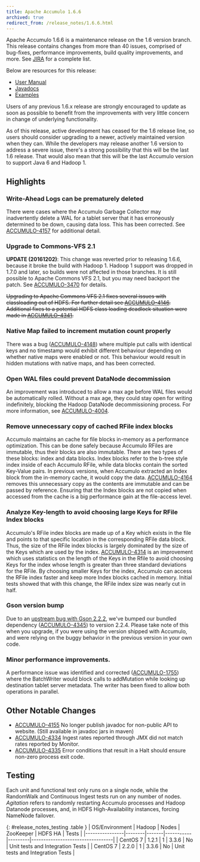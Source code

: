 ```yaml
---
title: Apache Accumulo 1.6.6
archived: true
redirect_from: /release_notes/1.6.6.html
---
```


Apache Accumulo 1.6.6 is a maintenance release on the 1.6 version branch. This
release contains changes from more than 40 issues, comprised of bug-fixes,
performance improvements, build quality improvements, and more. See
[JIRA][JIRA_166] for a complete list.

Below are resources for this release:

* [User Manual](/1.6/accumulo_user_manual.html)
* [Javadocs](/1.6/apidocs)
* [Examples](/1.6/examples)

Users of any previous 1.6.x release are strongly encouraged to update as soon
as possible to benefit from the improvements with very little concern in change
of underlying functionality.

As of this release, active development has ceased for the 1.6 release line, so
users should consider upgrading to a newer, actively maintained version when
they can. While the developers may release another 1.6 version to address a
severe issue, there's a strong possibility that this will be the last 1.6
release. That would also mean that this will be the last Accumulo version to
support Java 6 and Hadoop 1.

## Highlights

### Write-Ahead Logs can be prematurely deleted

There were cases where the Accumulo Garbage Collector may inadvertently delete
a WAL for a tablet server that it has erroneously determined to be down,
causing data loss. This has been corrected. See [ACCUMULO-4157][ACCUMULO-4157]
for additional detail.

### Upgrade to Commons-VFS 2.1

**UPDATE (20161202)**: This change was reverted prior to releasing 1.6.6,
because it broke the build with Hadoop 1. Hadoop 1 support was dropped in 1.7.0
and later, so builds were not affected in those branches. It is still possible
to Apache Commons VFS 2.1, but you may need backport the patch. See
[ACCUMULO-3470] for details.

~~Upgrading to Apache Commons VFS 2.1 fixes several issues with classloading out
of HDFS. For further detail see [ACCUMULO-4146][ACCUMULO-4146]. Additional
fixes to a potential HDFS class loading deadlock situation were made in
[ACCUMULO-4341][ACCUMULO-4341].~~

### Native Map failed to increment mutation count properly

There was a bug ([ACCUMULO-4148][ACCUMULO-4148]) where multiple put calls with
identical keys and no timestamp would exhibit different behaviour depending on
whether native maps were enabled or not. This behaviour would result in hidden
mutations with native maps, and has been corrected.

### Open WAL files could prevent DataNode decommission

An improvement was introduced to allow a max age before WAL files would be
automatically rolled. Without a max age, they could stay open for writing
indefinitely, blocking the Hadoop DataNode decommissioning process. For more
information, see [ACCUMULO-4004][ACCUMULO-4004].

### Remove unnecessary copy of cached RFile index blocks

Accumulo maintains an cache for file blocks in-memory as a performance
optimization. This can be done safely because Accumulo RFiles are immutable,
thus their blocks are also immutable. There are two types of these blocks:
index and data blocks. Index blocks refer to the b-tree style index inside of
each Accumulo RFile, while data blocks contain the sorted Key-Value pairs. In
previous versions, when Accumulo extracted an Index block from the in-memory
cache, it would copy the data. [ACCUMULO-4164][ACCUMULO-4164] removes this
unnecessary copy as the contents are immutable and can be passed by reference.
Ensuring that the Index blocks are not copied when accessed from the cache is a
big performance gain at the file-access level.

### Analyze Key-length to avoid choosing large Keys for RFile Index blocks

Accumulo's RFile index blocks are made up of a Key which exists in the file and
points to that specific location in the corresponding RFile data block. Thus,
the size of the RFile index blocks is largely dominated by the size of the Keys
which are used by the index. [ACCUMULO-4314][ACCUMULO-4314] is an improvement
which uses statistics on the length of the Keys in the Rfile to avoid choosing
Keys for the index whose length is greater than three standard deviations for
the RFile. By choosing smaller Keys for the index, Accumulo can access the
RFile index faster and keep more Index blocks cached in memory. Initial tests
showed that with this change, the RFile index size was nearly cut in half.

### Gson version bump

Due to an [upstream bug with Gson 2.2.2][GSONBUG], we've bumped our bundled
dependency ([ACCUMULO-4345][ACCUMULO-4345]) to version 2.2.4. Please take note
of this when you upgrade, if you were using the version shipped with Accumulo,
and were relying on the buggy behavior in the previous version in your own
code.

### Minor performance improvements.

A performance issue was identified and corrected
([ACCUMULO-1755][ACCUMULO-1755]) where the BatchWriter would block calls to
addMutation while looking up destination tablet server metadata. The writer has
been fixed to allow both operations in parallel.


## Other Notable Changes

 * [ACCUMULO-4155][ACCUMULO-4155] No longer publish javadoc for non-public API
   to website. (Still available in javadoc jars in maven)
 * [ACCUMULO-4334][ACCUMULO-4334] Ingest rates reported through JMX did not
   match rates reported by Monitor.
 * [ACCUMULO-4335][ACCUMULO-4335] Error conditions that result in a Halt should
   ensure non-zero process exit code.

## Testing

Each unit and functional test only runs on a single node, while the RandomWalk
and Continuous Ingest tests run on any number of nodes. *Agitation* refers to
randomly restarting Accumulo processes and Hadoop Datanode processes, and, in
HDFS High-Availability instances, forcing NameNode failover.

{: #release_notes_testing .table }
| OS/Environment | Hadoop | Nodes | ZooKeeper | HDFS HA | Tests                            |
|----------------|--------|-------|-----------|---------|----------------------------------|
| CentOS 7       | 1.2.1  | 1     | 3.3.6     | No      | Unit tests and Integration Tests |
| CentOS 7       | 2.2.0  | 1     | 3.3.6     | No      | Unit tests and Integration Tests |

[JIRA_166]: https://issues.apache.org/jira/secure/ReleaseNote.jspa?projectId=12312121&version=12334846

[GSONBUG]: https://github.com/google/gson/issues/362

[ACCUMULO-1755]: https://issues.apache.org/jira/browse/ACCUMULO-1755
[ACCUMULO-3470]: https://issues.apache.org/jira/browse/ACCUMULO-3470
[ACCUMULO-4004]: https://issues.apache.org/jira/browse/ACCUMULO-4004
[ACCUMULO-4146]: https://issues.apache.org/jira/browse/ACCUMULO-4146
[ACCUMULO-4148]: https://issues.apache.org/jira/browse/ACCUMULO-4148
[ACCUMULO-4155]: https://issues.apache.org/jira/browse/ACCUMULO-4155
[ACCUMULO-4157]: https://issues.apache.org/jira/browse/ACCUMULO-4157
[ACCUMULO-4164]: https://issues.apache.org/jira/browse/ACCUMULO-4164
[ACCUMULO-4314]: https://issues.apache.org/jira/browse/ACCUMULO-4314
[ACCUMULO-4334]: https://issues.apache.org/jira/browse/ACCUMULO-4334
[ACCUMULO-4335]: https://issues.apache.org/jira/browse/ACCUMULO-4335
[ACCUMULO-4341]: https://issues.apache.org/jira/browse/ACCUMULO-4341
[ACCUMULO-4345]: https://issues.apache.org/jira/browse/ACCUMULO-4345
